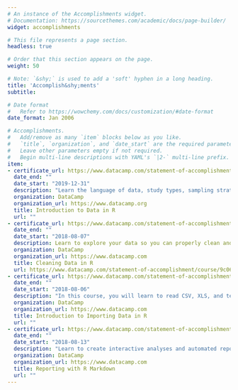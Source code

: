 ```yaml
---
# An instance of the Accomplishments widget.
# Documentation: https://sourcethemes.com/academic/docs/page-builder/
widget: accomplishments

# This file represents a page section.
headless: true

# Order that this section appears on the page.
weight: 50

# Note: `&shy;` is used to add a 'soft' hyphen in a long heading.
title: 'Accomplish&shy;ments'
subtitle:

# Date format
#   Refer to https://wowchemy.com/docs/customization/#date-format
date_format: Jan 2006

# Accomplishments.
#   Add/remove as many `item` blocks below as you like.
#   `title`, `organization`, and `date_start` are the required parameters.
#   Leave other parameters empty if not required.
#   Begin multi-line descriptions with YAML's `|2-` multi-line prefix.
item:
- certificate_url: https://www.datacamp.com/statement-of-accomplishment/course/3b2c609930abbdecca981849dad86cb464481245
  date_end: ""
  date_start: "2019-12-31"
  description: "Learn the language of data, study types, sampling strategies, and experimental design."
  organization: DataCamp
  organization_url: https://www.datacamp.org
  title: Introduction to Data in R
  url: ""
- certificate_url: https://www.datacamp.com/statement-of-accomplishment/course/9c0651e3c8a5000c7e0d581d455e6f166f375afb
  date_end: ""
  date_start: "2018-08-07"
  description: Learn to explore your data so you can properly clean and prepare it for analysis.
  organization: DataCamp
  organization_url: https://www.datacamp.com
  title: Cleaning Data in R
  url: https://www.datacamp.com/statement-of-accomplishment/course/9c0651e3c8a5000c7e0d581d455e6f166f375afb
- certificate_url: https://www.datacamp.com/statement-of-accomplishment/course/c99cf4aa673ef37fa6de0181518f9be0fbb52c80
  date_end: ""
  date_start: "2018-08-06"
  description: "In this course, you will learn to read CSV, XLS, and text files in R using tools like readxl and ..."
  organization: DataCamp
  organization_url: https://www.datacamp.com
  title: Introduction to Importing Data in R
  url: ""
- certificate_url: https://www.datacamp.com/statement-of-accomplishment/course/64c51d4f2ee1aa293ba99e23da12dcc86c3373f2
  date_end: ""
  date_start: "2018-08-13"
  description: "Learn to create interactive analyses and automated reports with R Markdown."
  organization: DataCamp
  organization_url: https://www.datacamp.com
  title: Reporting with R Markdown
  url: ""
---
```

